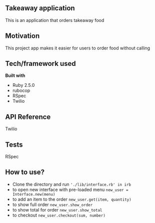 ## Takeaway application
This is an application that orders takeaway food

## Motivation
This project app makes it easier for users to order food without calling

## Tech/framework used
<b>Built with</b>
- Ruby 2.5.0
- rubocop
- RSpec
- Twilio

## API Reference

Twilio

## Tests

RSpec

## How to use?
- Clone the directory and run ```'./lib/interface.rb' in irb```
-  to open new interface with pre-loaded menu
  ```new_user = Interface.new(menu)```
- to add an item to the order
  ```new_user.get(item, quantity)```
- to show full order
  ```new_user.show_order```
- to show total for order
  ```new_user.show_total```
- to checkout
  ```new_user.checkout(sum, number)```
